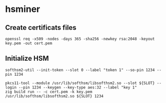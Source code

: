 # hsminer

## Create certificats files

```
openssl req -x509 -nodes -days 365 -sha256 -newkey rsa:2048 -keyout key.pem -out cert.pem
```

## Initialize HSM

```
softhsm2-util --init-token --slot 0 --label "token 1" --so-pin 1234 --pin 1234
```

```
pkcs11-tool --module /usr/lib/softhsm/libsofthsm2.so --slot ${SLOT} --login --pin 1234 --keygen --key-type aes:32 --label "key 1"
zig build run -- -c cert.pem -k key.pem /usr/lib/softhsm/libsofthsm2.so ${SLOT} 1234
```
